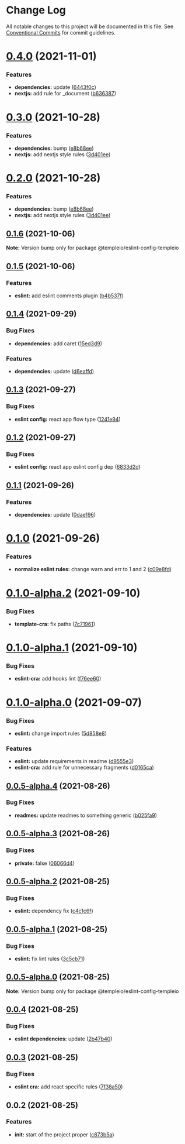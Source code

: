 # Change Log

All notable changes to this project will be documented in this file.
See [Conventional Commits](https://conventionalcommits.org) for commit guidelines.

# [0.4.0](https://github.com/andrei9669/templeio/compare/@templeio/eslint-config-templeio@0.3.0...@templeio/eslint-config-templeio@0.4.0) (2021-11-01)


### Features

* **dependencies:** update ([6443f0c](https://github.com/andrei9669/templeio/commit/6443f0cc16368b4314ba185d191852d0112788b0))
* **nextjs:** add rule for _document ([b636387](https://github.com/andrei9669/templeio/commit/b63638732df37b10b308fb21557f19519149fbb7))





# [0.3.0](https://github.com/andrei9669/templeio/compare/@templeio/eslint-config-templeio@0.1.6...@templeio/eslint-config-templeio@0.3.0) (2021-10-28)


### Features

* **dependencies:** bump ([e8b68ee](https://github.com/andrei9669/templeio/commit/e8b68ee669516714509191028dd1a11176c6e426))
* **nextjs:** add nextjs style rules ([3d401ee](https://github.com/andrei9669/templeio/commit/3d401ee913fe89dff780721bd2330defffab0031))





# [0.2.0](https://github.com/andrei9669/templeio/compare/@templeio/eslint-config-templeio@0.1.6...@templeio/eslint-config-templeio@0.2.0) (2021-10-28)


### Features

* **dependencies:** bump ([e8b68ee](https://github.com/andrei9669/templeio/commit/e8b68ee669516714509191028dd1a11176c6e426))
* **nextjs:** add nextjs style rules ([3d401ee](https://github.com/andrei9669/templeio/commit/3d401ee913fe89dff780721bd2330defffab0031))






## [0.1.6](https://github.com/andrei9669/templeio/compare/@templeio/eslint-config-templeio@0.1.5...@templeio/eslint-config-templeio@0.1.6) (2021-10-06)

**Note:** Version bump only for package @templeio/eslint-config-templeio





## [0.1.5](https://github.com/andrei9669/templeio/compare/@templeio/eslint-config-templeio@0.1.4...@templeio/eslint-config-templeio@0.1.5) (2021-10-06)


### Features

* **eslint:** add eslint comments plugin ([b4b537f](https://github.com/andrei9669/templeio/commit/b4b537ffb5682389b4372985906f42f6e2451e42))





## [0.1.4](https://github.com/andrei9669/templeio/compare/@templeio/eslint-config-templeio@0.1.3...@templeio/eslint-config-templeio@0.1.4) (2021-09-29)


### Bug Fixes

* **dependencies:** add caret ([15ed3d9](https://github.com/andrei9669/templeio/commit/15ed3d93376e942c14aaec6e1de2fa7c6daa6de1))


### Features

* **dependencies:** update ([d6eaffd](https://github.com/andrei9669/templeio/commit/d6eaffd1d12347a90bbc1677246cd3dad9fa137f))





## [0.1.3](https://github.com/andrei9669/templeio/compare/@templeio/eslint-config-templeio@0.1.2...@templeio/eslint-config-templeio@0.1.3) (2021-09-27)


### Bug Fixes

* **eslint config:** react app flow type ([1241e94](https://github.com/andrei9669/templeio/commit/1241e945e240f6a1f030951c4c3d752e71f8eaa3))





## [0.1.2](https://github.com/andrei9669/templeio/compare/@templeio/eslint-config-templeio@0.1.1...@templeio/eslint-config-templeio@0.1.2) (2021-09-27)


### Bug Fixes

* **eslint config:** react app eslint config dep ([6833d2d](https://github.com/andrei9669/templeio/commit/6833d2d5eb96a3df919fa37c875fddb787964c79))





## [0.1.1](https://github.com/andrei9669/templeio/compare/@templeio/eslint-config-templeio@0.1.0...@templeio/eslint-config-templeio@0.1.1) (2021-09-26)


### Features

* **dependencies:** update ([0dae196](https://github.com/andrei9669/templeio/commit/0dae196aecd87b4caa68bf51ff283d4d8fe698ae))





# [0.1.0](https://github.com/andrei9669/templeio/compare/@templeio/eslint-config-templeio@0.1.0-alpha.2...@templeio/eslint-config-templeio@0.1.0) (2021-09-26)


### Features

* **normalize eslint rules:** change warn and err to 1 and 2 ([c09e8fd](https://github.com/andrei9669/templeio/commit/c09e8fda9e582a500eec9f4597671a44c32c5052))





# [0.1.0-alpha.2](https://github.com/andrei9669/templeio/compare/@templeio/eslint-config-templeio@0.1.0-alpha.1...@templeio/eslint-config-templeio@0.1.0-alpha.2) (2021-09-10)


### Bug Fixes

* **template-cra:** fix paths ([7c71961](https://github.com/andrei9669/templeio/commit/7c71961ec839464459c8769e51f63f7cda40c78e))





# [0.1.0-alpha.1](https://github.com/andrei9669/templeio/compare/@templeio/eslint-config-templeio@0.1.0-alpha.0...@templeio/eslint-config-templeio@0.1.0-alpha.1) (2021-09-10)


### Bug Fixes

* **eslint-cra:** add hooks lint ([f76ee60](https://github.com/andrei9669/templeio/commit/f76ee60ec978c33f8f2b33cf0fb209c430cff1f9))





# [0.1.0-alpha.0](https://github.com/andrei9669/templeio/compare/@templeio/eslint-config-templeio@0.0.5-alpha.4...@templeio/eslint-config-templeio@0.1.0-alpha.0) (2021-09-07)


### Bug Fixes

* **eslint:** change import rules ([5d858e8](https://github.com/andrei9669/templeio/commit/5d858e87b7b5bdcb927af03288f0fa05a4a6ebef))


### Features

* **eslint:** update requirements in readme ([d9555e3](https://github.com/andrei9669/templeio/commit/d9555e395bbf08f28daf8697c34c2ace60ec0607))
* **eslint-cra:** add rule for unnecessary fragments ([d0165ca](https://github.com/andrei9669/templeio/commit/d0165ca21c99c3d70bd792c96766ce50eb71e67e))





## [0.0.5-alpha.4](https://github.com/andrei9669/templeio/compare/@templeio/eslint-config-templeio@0.0.5-alpha.3...@templeio/eslint-config-templeio@0.0.5-alpha.4) (2021-08-26)


### Bug Fixes

* **readmes:** update readmes to something generic ([b025fa9](https://github.com/andrei9669/templeio/commit/b025fa93d1e3e32b20cdb9206e874f342d3dd8c9))





## [0.0.5-alpha.3](https://github.com/andrei9669/temple/compare/@templeio/eslint-config-templeio@0.0.5-alpha.2...@templeio/eslint-config-templeio@0.0.5-alpha.3) (2021-08-26)


### Bug Fixes

* **private:** false ([06066d4](https://github.com/andrei9669/temple/commit/06066d4961fac6f5c089a19563f0d8c6af472edb))





## [0.0.5-alpha.2](https://github.com/andrei9669/temple/compare/@templeio/eslint-config-templeio@0.0.5-alpha.1...@templeio/eslint-config-templeio@0.0.5-alpha.2) (2021-08-25)


### Bug Fixes

* **eslint:** dependency fix ([c4c1c6f](https://github.com/andrei9669/temple/commit/c4c1c6f0e6f0134d9303df449afde0ab927da29c))





## [0.0.5-alpha.1](https://github.com/andrei9669/temple/compare/@templeio/eslint-config-templeio@0.0.5-alpha.0...@templeio/eslint-config-templeio@0.0.5-alpha.1) (2021-08-25)


### Bug Fixes

* **eslint:** fix lint rules ([3c5cb71](https://github.com/andrei9669/temple/commit/3c5cb7155775094ad0e4f72dc0864b2dbba32f9c))





## [0.0.5-alpha.0](https://github.com/andrei9669/temple/compare/@templeio/eslint-config-templeio@0.0.4...@templeio/eslint-config-templeio@0.0.5-alpha.0) (2021-08-25)

**Note:** Version bump only for package @templeio/eslint-config-templeio





## [0.0.4](https://github.com/andrei9669/temple/compare/@templeio/eslint-config-templeio@0.0.3...@templeio/eslint-config-templeio@0.0.4) (2021-08-25)


### Bug Fixes

* **eslint dependencies:** update ([2b47b40](https://github.com/andrei9669/temple/commit/2b47b403383fbe17759c307ec72fa9436c42f240))





## [0.0.3](https://github.com/andrei9669/temple/compare/@templeio/eslint-config-templeio@0.0.2...@templeio/eslint-config-templeio@0.0.3) (2021-08-25)


### Bug Fixes

* **eslint cra:** add react specific rules ([7f38a50](https://github.com/andrei9669/temple/commit/7f38a50850921d972d272ea6ed56af63be2195af))





## 0.0.2 (2021-08-25)


### Features

* **init:** start of the project proper ([c873b5a](https://github.com/andrei9669/temple/commit/c873b5a22d0bd0d30fb01c492cd3c0bf8c1cd3e3))
